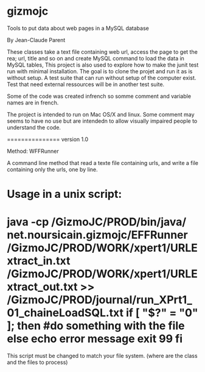 # gizmojc
Tools to put  data about web pages in a MySQL database

By Jean-Claude Parent


These classes take a text file containing web url, access the page to get the rea; url, title and so on  and create MySQL command to load the data in MySQL tables,
This project is also used to explore how to make the junit test run  with minimal installation. The goal is to clone the projet and run it as is without setup. A test suite that can run without setup of the computer  exist. Test that need external ressources will be in another test suite.


Some of the code was created infrench so somme comment and variable names are in french.

The project is intended to run on Mac OS/X and linux.
Some comment may seems to have no use but are intendedn to allow visually impaired  people to understand the code.

===============
version 1.0

Method: WFFRunner

A command line method that read a texte file containing urls, and write a file containing only the urls, one by line. 

Usage in a unix script:
============

java -cp /GizmoJC/PROD/bin/java/ net.noursicain.gizmojc/EFFRunner /GizmoJC/PROD/WORK/xpert1/URLExtract_in.txt /GizmoJC/PROD/WORK/xpert1/URLExtract_out.txt  >> /GizmoJC/PROD/journal/run_XPrt1_01_chaineLoadSQL.txt
if [ "$?" = "0" ]; then
#do something with the file
else
echo error message
exit 99
fi
====================
This script must be changed to match your file system. (where are the class and the files to process)